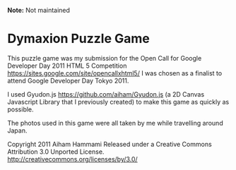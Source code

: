 **Note:** Not maintained

# Dymaxion Puzzle Game

This puzzle game was my submission for the Open Call for Google Developer Day 2011 HTML 5 Competition https://sites.google.com/site/opencallxhtml5/ I was chosen as a finalist to attend Google Developer Day Tokyo 2011.

I used Gyudon.js https://github.com/aiham/Gyudon.js (a 2D Canvas Javascript Library that I previously created) to make this game as quickly as possible.

The photos used in this game were all taken by me while travelling around Japan.

Copyright 2011 Aiham Hammami
Released under a Creative Commons Attribution 3.0 Unported License.
http://creativecommons.org/licenses/by/3.0/
